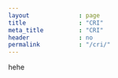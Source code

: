 ```yaml
---
layout              : page
title               : "CRI"
meta_title          : "CRI"
header              : no
permalink           : "/cri/"
---
```

hehe
